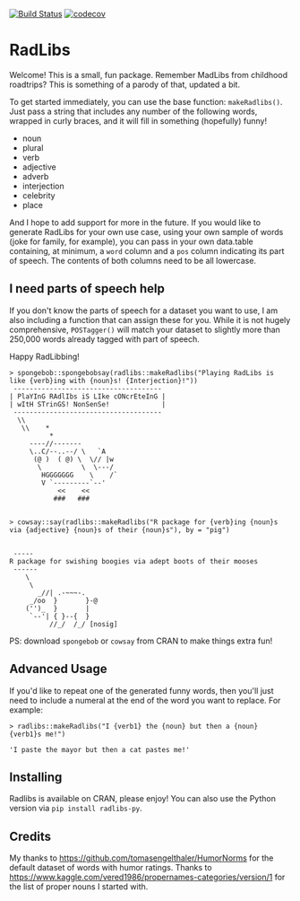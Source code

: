 [![Build Status](https://travis-ci.org/skirmer/radlibs.svg?branch=master)](https://travis-ci.org/skirmer/radlibs) 
[![codecov](https://codecov.io/gh/skirmer/radlibs/branch/master/graph/badge.svg)](https://codecov.io/gh/skirmer/radlibs)

# RadLibs

Welcome! This is a small, fun package. Remember MadLibs from childhood roadtrips? This is something of 
a parody of that, updated a bit.

To get started immediately, you can use the base function: `makeRadlibs()`. Just pass a string that
includes any number of the following words, wrapped in curly braces, and it will fill in something (hopefully) funny!

* noun
* plural
* verb
* adjective
* adverb
* interjection
* celebrity
* place

And I hope to add support for more in the future. If you would like to generate RadLibs for your 
own use case, using your own sample of words (joke for family, for example), you can pass in your own
data.table containing, at minimum, a `word` column and a `pos` column indicating its part of speech. 
The contents of both columns need to be all lowercase.

## I need parts of speech help

If you don't know the parts of speech for a dataset you want to use, I am also including a 
function that can assign these for you. While it is not hugely comprehensive, `POSTagger()` will match your dataset to slightly more than 250,000 words already tagged with part of speech. 

Happy RadLibbing!

```
> spongebob::spongebobsay(radlibs::makeRadlibs("Playing RadLibs is like {verb}ing with {noun}s! {Interjection}!"))
 ------------------------------------- 
| PlaYInG RAdlIbs iS LIke cONcrEteInG |
| wItH STrinGS! NonSenSe!             |
 ------------------------------------- 
  \\
   \\    *
          *
     ----//-------
     \..C/--..--/ \   `A
      (@ )  ( @) \  \// |w
       \          \  \---/
        HGGGGGGG    \    /`
        V `---------`--'
            <<    <<
           ###   ###
           
```

```
> cowsay::say(radlibs::makeRadlibs("R package for {verb}ing {noun}s via {adjective} {noun}s of their {noun}s"), by = "pig")


 ----- 
R package for swishing boogies via adept boots of their mooses 
 ------ 
    \   
     \
       _//| .-~~~-.
     _/oo  }       }-@
    ('')_  }       |
     `--'| { }--{  }
          //_/  /_/ [nosig]
```
PS: download `spongebob` or `cowsay` from CRAN to make things extra fun!

## Advanced Usage

If you'd like to repeat one of the generated funny words, then you'll just need to include a numeral at the end of the word you want to replace. For example:

```
> radlibs::makeRadlibs("I {verb1} the {noun} but then a {noun} {verb1}s me!")

'I paste the mayor but then a cat pastes me!'
```

## Installing

Radlibs is available on CRAN, please enjoy! You can also use the Python version via `pip install radlibs-py`. 


## Credits

My thanks to https://github.com/tomasengelthaler/HumorNorms for the default dataset of words with 
humor ratings. Thanks to https://www.kaggle.com/vered1986/propernames-categories/version/1 for 
the list of proper nouns I started with.
